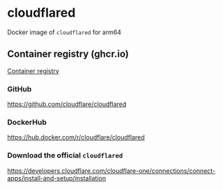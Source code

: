 # cloudflared
Docker image of `cloudflared` for arm64

## Container registry (ghcr.io) 
[Container registry](../../pkgs/container/cloudflared)

### GitHub
https://github.com/cloudflare/cloudflared

### DockerHub
https://hub.docker.com/r/cloudflare/cloudflared

### Download the official `cloudflared`
https://developers.cloudflare.com/cloudflare-one/connections/connect-apps/install-and-setup/installation
